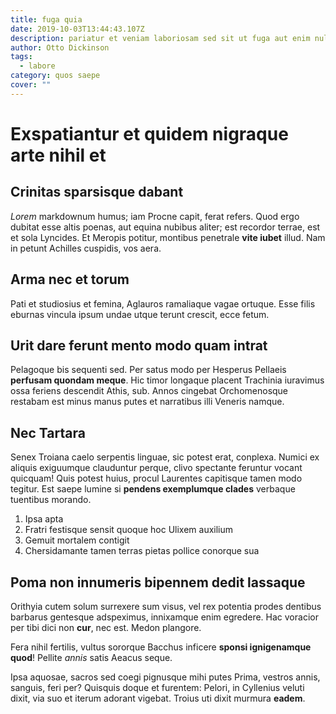 ```yaml
---
title: fuga quia
date: 2019-10-03T13:44:43.107Z
description: pariatur et veniam laboriosam sed sit ut fuga aut enim nulla corrupti
author: Otto Dickinson
tags:
  - labore
category: quos saepe
cover: ""
---
```


# Exspatiantur et quidem nigraque arte nihil et

## Crinitas sparsisque dabant

*Lorem* markdownum humus; iam Procne capit, ferat refers. Quod ergo dubitat esse
altis poenas, aut equina nubibus aliter; est recordor terrae, est et sola
Lyncides. Et Meropis potitur, montibus penetrale **vite iubet** illud. Nam in
petunt Achilles cuspidis, vos aera.

## Arma nec et torum

Pati et studiosius et femina, Aglauros ramaliaque vagae ortuque. Esse filis
eburnas vincula ipsum undae utque terunt crescit, ecce fetum.

## Urit dare ferunt mento modo quam intrat

Pelagoque bis sequenti sed. Per satus modo per Hesperus Pellaeis **perfusam
quondam meque**. Hic timor longaque placent Trachinia iuravimus ossa feriens
descendit Athis, sub. Annos cingebat Orchomenosque restabam est minus manus
putes et narratibus illi Veneris namque.

## Nec Tartara

Senex Troiana caelo serpentis linguae, sic potest erat, conplexa. Numici ex
aliquis exiguumque clauduntur perque, clivo spectante feruntur vocant quicquam!
Quis potest huius, procul Laurentes capitisque tamen modo tegitur. Est saepe
lumine si **pendens exemplumque clades** verbaque tuentibus morando.

1. Ipsa apta
2. Fratri festisque sensit quoque hoc Ulixem auxilium
3. Gemuit mortalem contigit
4. Chersidamante tamen terras pietas pollice conorque sua

## Poma non innumeris bipennem dedit lassaque

Orithyia cutem solum surrexere sum visus, vel rex potentia prodes dentibus
barbarus gentesque adspeximus, innixamque enim egredere. Hac voracior per tibi
dici non **cur**, nec est. Medon plangore.

Fera nihil fertilis, vultus sororque Bacchus inficere **sponsi ignigenamque
quod**! Pellite *annis* satis Aeacus seque.

Ipsa aquosae, sacros sed coegi pignusque mihi putes Prima, vestros annis,
sanguis, feri per? Quisquis doque et furentem: Pelori, in Cyllenius veluti
dixit, via suo et iterum adorant vigebat. Troius uti dixit murmura **eadem**.
